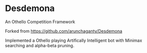# Desdemona
An Othello Competition Framework

Forked from https://github.com/arunchaganty/Desdemona

Implemented a Othello playing Artifically Intelligent bot with Minimax searching and alpha-beta pruning.
